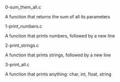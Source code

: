 0-sum_them_all.c

A function that returns the sum of all its parameters

1-print_numbers.c

A function that prints numbers, followed by a new line

2-print_strings.c

A function that prints strings, followed by a new line

3-print_all.c

A function that prints anything: char, int, float, string
